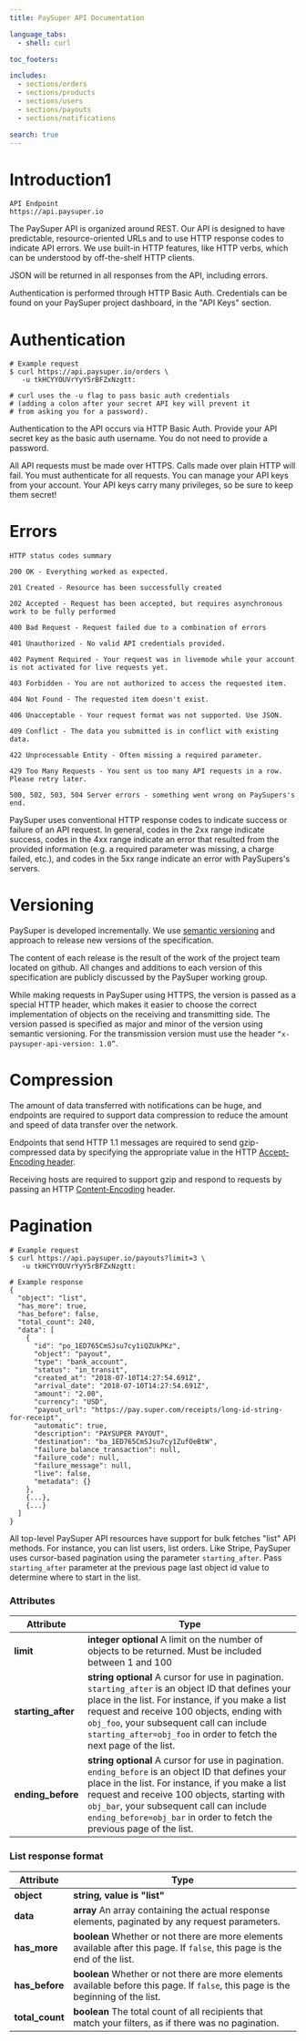```yaml
---
title: PaySuper API Documentation

language_tabs:
  - shell: curl

toc_footers:

includes:
  - sections/orders
  - sections/products
  - sections/users
  - sections/payouts
  - sections/notifications

search: true
---
```


# Introduction1
```global
API Endpoint
https://api.paysuper.io
```

The PaySuper API is organized around REST. Our API is designed to have predictable, resource-oriented URLs and to use 
HTTP response codes to indicate API errors. We use built-in HTTP features, like HTTP verbs, which can be understood 
by off-the-shelf HTTP clients.

JSON will be returned in all responses from the API, including errors.

Authentication is performed through HTTP Basic Auth. Credentials can be found on your PaySuper project dashboard, in 
the "API Keys" section.

# Authentication

```shell
# Example request
$ curl https://api.paysuper.io/orders \
   -u tkHCYYOUVrYyY5rBFZxNzgtt:

# curl uses the -u flag to pass basic auth credentials
# (adding a colon after your secret API key will prevent it
# from asking you for a password).
```

Authentication to the API occurs via HTTP Basic Auth. Provide your API secret key as the basic auth username. You do 
not need to provide a password.

All API requests must be made over HTTPS. Calls made over plain HTTP will fail. You must authenticate for all requests.
You can manage your API keys from your account. Your API keys carry many privileges, so be sure to keep them secret!

# Errors
```global
HTTP status codes summary

200 OK - Everything worked as expected.

201 Created - Resource has been successfully created

202 Accepted - Request has been accepted, but requires asynchronous work to be fully performed

400 Bad Request - Request failed due to a combination of errors

401 Unauthorized - No valid API credentials provided.

402 Payment Required - Your request was in livemode while your account is not activated for live requests yet.

403 Forbidden - You are not authorized to access the requested item.

404 Not Found - The requested item doesn't exist.

406 Unacceptable - Your request format was not supported. Use JSON.

409 Conflict - The data you submitted is in conflict with existing data.

422 Unprocessable Entity - Often missing a required parameter.

429 Too Many Requests - You sent us too many API requests in a row. Please retry later.

500, 502, 503, 504 Server errors - something went wrong on PaySupers's end.

```
PaySuper uses conventional HTTP response codes to indicate success or failure of an API request. In general, codes in 
the 2xx range indicate success, codes in the 4xx range indicate an error that resulted from the provided information
(e.g. a required parameter was missing, a charge failed, etc.), and codes in the 5xx range indicate an error with 
PaySupers's servers.


# Versioning

PaySuper is developed incrementally. We use [semantic versioning](https://semver.org/) and approach to release new 
versions of the specification. 

The content of each release is the result of the work of the project team located on github. All changes and additions 
to each version of this specification are publicly discussed by the PaySuper working group.

While making requests in PaySuper using HTTPS, the version is passed as a special HTTP header, which makes it easier to 
choose the correct implementation of objects on the receiving and transmitting side. The version passed is specified as 
major and minor of the version using semantic versioning. For the transmission version must use the header 
`“x-paysuper-api-version: 1.0”`.
 
# Compression

The amount of data transferred with notifications can be huge, and endpoints are required to support data compression 
to reduce the amount and speed of data transfer over the network.  

Endpoints that send HTTP 1.1 messages are required to send gzip-compressed data by specifying the appropriate value
in the HTTP [Accept-Encoding header](https://tools.ietf.org/html/rfc7231#section-5.3.4).

Receiving hosts are required to support gzip and respond to requests by passing an HTTP [Content-Encoding](https://tools.ietf.org/html/rfc7231#section-3.1.2.2) header.

# Pagination
```shell
# Example request
$ curl https://api.paysuper.io/payouts?limit=3 \
   -u tkHCYYOUVrYyY5rBFZxNzgtt:

# Example response
{
  "object": "list",
  "has_more": true,
  "has_before": false,
  "total_count": 240,
  "data": [
    {
      "id": "po_1ED765CmSJsu7cy1iQZUkPKz",
      "object": "payout",
      "type": "bank_account",  
      "status": "in_transit",
      "created_at": "2018-07-10T14:27:54.691Z",
      "arrival_date": "2018-07-10T14:27:54.691Z",
      "amount": "2.00",
      "currency": "USD",
      "payout_url": "https://pay.super.com/receipts/long-id-string-for-receipt",
      "automatic": true,
      "description": "PAYSUPER PAYOUT",
      "destination": "ba_1ED765CmSJsu7cy1ZufOeBtW",
      "failure_balance_transaction": null,
      "failure_code": null,
      "failure_message": null,
      "live": false,
      "metadata": {}
    },
    {...},
    {...}
  ]
}
```

All top-level PaySuper API resources have support for bulk fetches "list" API methods. For instance, you can list users, list orders.
Like Stripe, PaySuper uses cursor-based pagination using the parameter `starting_after`. Pass `starting_after` parameter 
at the previous page last object id value to determine where to start in the list.

### Attributes
Attribute | Type
--------- | -----------
**limit** | **integer optional**  A limit on the number of objects to be returned. Must be included between 1 and 100
**starting_after** | **string optional** A cursor for use in pagination. `starting_after` is an object ID that defines your place in the list. For instance, if you make a list request and receive 100 objects, ending with `obj_foo`, your subsequent call can include `starting_after=obj_foo` in order to fetch the next page of the list.
**ending_before** | **string optional** A cursor for use in pagination. `ending_before` is an object ID that defines your place in the list. For instance, if you make a list request and receive 100 objects, starting with `obj_bar`, your subsequent call can include `ending_before=obj_bar` in order to fetch the previous page of the list.

### List response format
Attribute | Type
--------- | -----------
**object** | **string, value is "list"**
**data** | **array** An array containing the actual response elements, paginated by any request parameters.
**has_more** | **boolean** Whether or not there are more elements available after this page. If `false`, this page is the end of the list.
**has_before** | **boolean** Whether or not there are more elements available before this page. If `false`, this page is the beginning of the list.
**total_count** | **boolean** The total count of all recipients that match your filters, as if there was no pagination.
